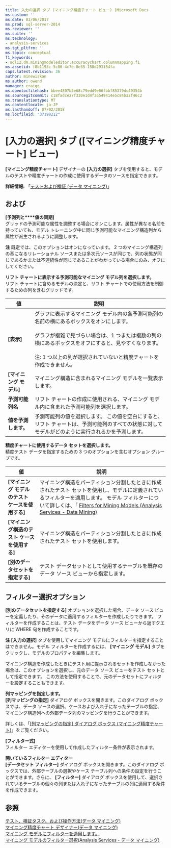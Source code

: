 ```yaml
---
title: 入力の選択 タブ (マイニング精度チャート ビュー) |Microsoft Docs
ms.custom: ''
ms.date: 03/06/2017
ms.prod: sql-server-2014
ms.reviewer: ''
ms.suite: ''
ms.technology:
- analysis-services
ms.tgt_pltfrm: ''
ms.topic: conceptual
f1_keywords:
- sql12.dm.miningmodeleditor.accuracychart.columnmapping.f1
ms.assetid: f8b1193c-5c86-4c7e-8e35-158d293184fa
caps.latest.revision: 36
author: minewiskan
ms.author: owend
manager: craigg
ms.openlocfilehash: bbee4807b3e68c79edd9e06fbbf85379dc49354b
ms.sourcegitcommit: c18fadce27f330e1d4f36549414e5c84ba2f46c2
ms.translationtype: MT
ms.contentlocale: ja-JP
ms.lasthandoff: 07/02/2018
ms.locfileid: "37198212"
---
```

# <a name="input-selection-tab-mining-accuracy-chart-view"></a>[入力の選択] タブ ([マイニング精度チャート] ビュー)
  **[マイニング精度チャート]** デザイナーの **[入力の選択]** タブを使用すると、モデルのテストや精度チャートの作成に使用するデータのソースを指定できます。  
  
 **詳細情報:** 「[テストおよび検証 &#40;データ マイニング&#41;](data-mining/testing-and-validation-data-mining.md)」  
  
## <a name="options"></a>および  
 **[予測列と****値の同期]**  
 グリッドの予測可能な属性を調整する場合にオンにします。属性が異なる名前を持っていても、モデル トレーニング中に同じ予測可能なマイニング構造列から属性が派生されるように調整します。  
  
 **注** 既定では、このオプションはオンになっています。 2 つのマイニング構造列の基になるリレーショナル ソースまたは多次元ソースが同じで、列の状態が同じであるかまたは不連続性が同じであることがわかっている場合にのみ、オフにしてください。  
  
 **リフト チャートに表示する予測可能なマイニング モデル列を選択します。**  
 リフト チャートに含めるモデルの決定と、リフト チャートでの使用方法を制御するための列を含むグリッドです。  
  
|値|説明|  
|-----------|-----------------|  
|**[表示]**|グラフに表示するマイニング モデル内の各予測可能列の名前の横にあるボックスをオンにします。<br /><br /> グラフが複雑で見づらい場合は、1 つまたは複数の列の横にあるボックスをオフにすると、見やすくなります。<br /><br /> 注: 1 つ以上の列が選択されていないと精度チャートを作成できません。|  
|**[マイニング モデル]**|マイニング構造に含まれるマイニング モデルを一覧表示します。|  
|**予測可能列名**|リフト チャートの作成に使用される、マイニング モデル内に含まれた予測可能列を選択します。|  
|**値を予測します。**|予測可能列の値を選択します。 この値を空白にすると、リフト チャートは、予測可能列のすべての状態に対してモデルがどのように実行されるかを予測します。|  
  
 **精度チャートに使用するデータ セットを選択します。**  
 精度テスト データを指定するための 3 つのオプションを含むオプション グループです。  
  
|値|説明|  
|-----------|-----------------|  
|**[マイニング モデルのテスト ケースを使用する]**|マイニング構造をパーティション分割したときに作成されたテスト セットを使用し、モデルに定義されているフィルターを適用します。 モデル フィルターについて詳しくは、「 [Filters for Mining Models &#40;Analysis Services - Data Mining&#41;](data-mining/mining-models-analysis-services-data-mining.md)|  
|**[マイニング構造のテスト ケースを使用する]**|マイニング構造をパーティション分割したときに作成されたテスト セットを使用します。|  
|**[別のデータセットを指定する]**|テスト データセットとして使用するテーブルを既存のデータ ソース ビューから指定します。|  
  
## <a name="filtering-options"></a>フィルター選択オプション  
 **[別のデータセットを指定する]** オプションを選択した場合、データ ソース ビューを定義したり、そのデータに適用するフィルターを作成したりできます。 フィルターを作成することは、テスト データをデータ ソース ビューから返すクエリに WHERE 句を作成することです。  
  
 **注** **[入力の選択]** タブを使用してマイニング モデルにフィルターを指定することはできません。モデル フィルターを作成するには、 **[マイニング モデル]** タブをクリックし、モデルのプロパティを編集します。  
  
 マイニング構造を作成したときにテスト用に提示されるセットを作成しなかった場合は、このオプションを選択し、元のデータ ソース ビューをテスト セットとして指定できます。 この方法を使用することで、元のデータセットにフィルターを設定することもできます。  
  
 **列マッピングを指定します。**  
 **[列マッピングの指定]** ダイアログ ボックスを開きます。このダイアログ ボックスでは、データ ソースの選択、ケースおよび入れ子になったテーブルの指定、マイニング構造列への外部データ列のマッピングを行うことができます。  
  
 詳しくは、「[[列マッピングの指定] ダイアログ ボックス &#40;マイニング精度チャート&#41;](specify-column-mapping-dialog-box-mining-accuracy-chart.md)」をご覧ください。  
  
 **[フィルター式]**  
 フィルター エディターを使用して作成したフィルター条件が表示されます。  
  
 **開いているフィルター エディター**  
 **[データセット フィルター]** ダイアログ ボックスを開きます。このダイアログ ボックスでは、外部テーブルの選択やケース テーブル列への条件の設定を行うことができます。さらに、 **[フィルター]** ダイアログ ボックスを使用して、選択されているテーブルの個々の列または入れ子になったテーブルの列に適用する条件を作成できます。  
  
## <a name="see-also"></a>参照  
 [テスト、検証タスク、および操作方法&#40;データ マイニング&#41;](data-mining/testing-and-validation-tasks-and-how-tos-data-mining.md)   
 [マイニング精度チャート デザイナー&#40;データ マイニング&#41;](mining-accuracy-chart-designer-data-mining.md)   
 [マイニング モデルにフィルターを適用します。](data-mining/apply-a-filter-to-a-mining-model.md)   
 [マイニング モデルのフィルター選択&#40;Analysis Services - データ マイニング&#41;](data-mining/mining-models-analysis-services-data-mining.md)  
  
  
